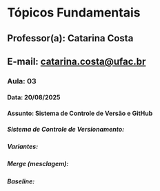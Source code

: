 # **Tópicos Fundamentais**

## **Professor(a):** Catarina Costa

## **E-mail:** catarina.costa@ufac.br



### **Aula:** 03

#### **Data:** 20/08/2025

#### **Assunto:** Sistema de Controle de Versão e GitHub



##### Sistema de Controle de Versionamento:

##### Variantes:

##### Merge (mesclagem):

##### Baseline:

